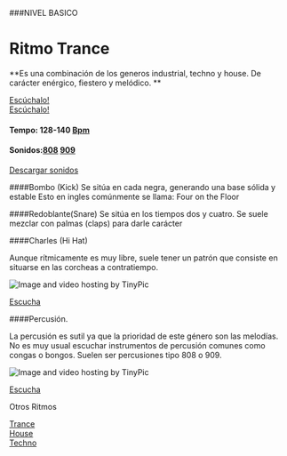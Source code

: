 ###NIVEL BASICO


# Ritmo Trance 

**Es una combinación de los generos industrial, techno y house. De carácter enérgico, fiestero y melódico.  **


[Escúchalo!](https://www.youtube.com/watch?v=qwwjJnHwFzw)   
[Escúchalo!](https://www.youtube.com/watch?v=KnbHCSit-M0)


#### Tempo: 128-140 [Bpm](http://es.wikipedia.org/wiki/Pulsaciones_por_minuto) 
#### Sonidos:[808](http://es.wikipedia.org/wiki/Roland_TR-808) [909](http://es.wikipedia.org/wiki/Roland_TR-909)
[Descargar sonidos](http://samples.kb6.de/downloads_snare_drum.php)


####Bombo (Kick)
Se sitúa en cada negra, generando una base sólida y estable
Esto en ingles comúnmente se llama: Four on the Floor  


####Redoblante(Snare)
Se sitúa en los tiempos dos y cuatro. 
Se suele mezclar con palmas (claps) para darle carácter 


####Charles (Hi Hat)

Aunque rítmicamente es muy libre, suele tener un patrón que consiste en situarse en las corcheas a contratiempo.  

<img src="http://i57.tinypic.com/2ivi3hc.jpg" border="0" alt="Image and video hosting by TinyPic"></a>

[Escucha](http://picosong.com/9BBa)  

####Percusión.


La percusión es sutil ya que la prioridad de este género son las melodías.
No es muy usual escuchar instrumentos de percusión comunes como congas o bongos. 
Suelen ser percusiones tipo 808 o 909.


<img src="http://i62.tinypic.com/fjookp.jpg" border="0" alt="Image and video hosting by TinyPic"></a>

[Escucha](http://picosong.com/9BBH)

Otros Ritmos

[Trance](https://github.com/electropipe/musicaElectronica/blob/master/ciclo01/101.md)   
[House](https://github.com/electropipe/musicaElectronica/blob/master/ciclo01/102.md)   
[Techno](https://github.com/electropipe/musicaElectronica/edit/master/ciclo01/100.md)    

